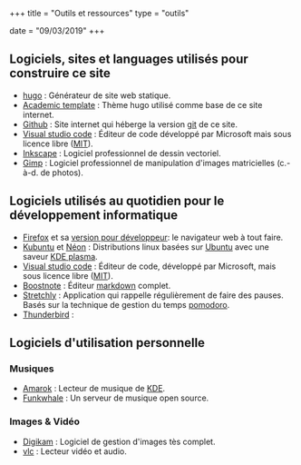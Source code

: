 +++
title = "Outils et ressources"
type = "outils"

date = "09/03/2019"
+++

## Logiciels, sites et languages utilisés pour construire ce site

* [hugo](https://gohugo.io/) : Générateur de site web statique.
* [Academic template](https://sourcethemes.com/academic/) : Thème hugo utilisé comme base de ce site internet.
* [Github](https://github.com/) : Site internet qui héberge la version [git](https://git-scm.com/) de ce site.
* [Visual studio code](https://code.visualstudio.com/) : Éditeur de code développé par Microsoft mais sous licence libre ([MIT](https://fr.wikipedia.org/wiki/Licence_MIT)).
* [Inkscape](https://inkscape.org/fr/) : Logiciel professionnel de dessin vectoriel.
* [Gimp](https://www.gimp.org/fr/) : Logiciel professionnel de manipulation d'images matricielles (c.-à-d. de photos).


## Logiciels utilisés au quotidien pour le développement informatique

* [Firefox](https://www.mozilla.org/fr/) et sa [version pour développeur](https://www.mozilla.org/fr/firefox/developer/): le navigateur web à tout faire.
* [Kubuntu](https://kubuntu.org/) et [Néon](https://neon.kde.org/) : Distributions linux basées sur [Ubuntu](https://www.ubuntu.com/) avec une saveur [KDE plasma](https://kde.org/).
* [Visual studio code](https://code.visualstudio.com/) : Éditeur de code, développé par Microsoft, mais sous licence libre ([MIT](https://fr.wikipedia.org/wiki/Licence_MIT)).
* [Boostnote](https://boostnote.io/) : Éditeur [markdown](https://fr.wikipedia.org/wiki/Markdown) complet.
* [Stretchly](https://hovancik.net/stretchly/) : Application qui rappelle régulièrement de faire des pauses. Basés sur la technique de gestion du temps [pomodoro](https://fr.wikipedia.org/wiki/Technique_Pomodoro).
* [Thunderbird]() :


## Logiciels d'utilisation personnelle

### Musiques
* [Amarok](https://amarok.kde.org/fr) : Lecteur de musique de [KDE](https://kde.org/).
* [Funkwhale](https://funkwhale.audio/) : Un serveur de musique open source. 

### Images & Vidéo

* [Digikam](https://www.digikam.org/) : Logiciel de gestion d'images tès complet.
* [vlc](https://www.videolan.org/index.fr.html) : Lecteur vidéo et audio.

<!-- ### Dessins 
* [Inkscape](https://inkscape.org/fr/) : Logiciel professionnel de dessin vectoriel.
* [Gimp](https://www.gimp.org/fr/) : Logiciel professionnel de manipulation d'images matricielles (c.-à-d. de photos).
* [Krita]() :
 -->

<!-- 
<sup id="a1">[1](#f1)</sup>


<p class="footnote">
<span  id="f1"> 1. </span> <a href="#a1">[↩]</a>
</br>
</p> -->
